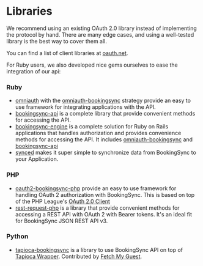 # Libraries

We recommend using an existing OAuth 2.0 library instead of implementing
the protocol by hand. There are many edge cases, and using a well-tested
library is the best way to cover them all.

You can find a list of client libraries at [oauth.net](http://oauth.net/2/#client-libraries).

For Ruby users, we also developed nice gems ourselves to ease the integration of our api:

### Ruby

* [omniauth](https://github.com/intridea/omniauth) with the
  [omniauth-bookingsync](https://github.com/bookingsync/omniauth-bookingsync)
  strategy provide an easy to use framework for integrating applications
  with the API.
* [bookingsync-api](https://github.com/BookingSync/bookingsync-api)
  is a complete library that provide convenient methods for accessing the API.
* [bookingsync-engine](https://github.com/BookingSync/bookingsync-engine)
  is a complete solution for Ruby on Rails applications that handles
  authorization and provides convenience methods for accessing the API.
  It includes [omniauth-bookingsync](https://github.com/bookingsync/omniauth-bookingsync)
  and [bookingsync-api](https://github.com/BookingSync/bookingsync-api)
* [synced](https://github.com/BookingSync/synced)
  makes it super simple to synchronize data from BookingSync to your Application.

### PHP

* [oauth2-bookingsync-php](https://github.com/BookingSync/oauth2-bookingsync-php) provide an easy to use framework for handling OAuth 2 authorization with BookingSync. This is based on top of the PHP League's [OAuth 2.0 Client](https://github.com/thephpleague/oauth2-client)
* [rest-request-php](https://github.com/BookingSync/rest-request-php) is a library that provide convenient methods for accessing a REST API with OAuth 2 with Bearer tokens. It's an ideal fit for BookingSync JSON REST API v3.

### Python

* [tapioca-bookingsync](https://github.com/PaoloC68/tapioca-bookingsync) is a library to use BookingSync API on top of [Tapioca Wrapper](https://github.com/vintasoftware/tapioca-wrapper). Contributed by [Fetch My Guest](http://www.fetchmyguest.com/).
